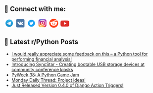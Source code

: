 ## 🔎 Connect with me:
[<img src="https://github.com/bullbesh/bullbesh/blob/main/images/Telegram.png" width="32" height="32" />](https://t.me/bullbesh)
[<img src="https://github.com/bullbesh/bullbesh/blob/main/images/VK.png" width="32" height="32" />](https://vk.com/bullbesh)
[<img src="https://github.com/bullbesh/bullbesh/blob/main/images/Twitter.png" width="32" height="32" />](https://twitter.com/bullbesh1)
[<img src="https://github.com/bullbesh/bullbesh/blob/main/images/Instagram.png" width="32" height="32" />](https://www.instagram.com/bullbesh)
[<img src="https://github.com/bullbesh/bullbesh/blob/main/images/Reddit.png" width="32" height="32" />](https://www.reddit.com/user/bullbesh)
[<img src="https://github.com/bullbesh/bullbesh/blob/main/images/YouTube.png" width="32" height="32" />](https://www.youtube.com/channel/UCtfjRs6uzgq5mfm8S06WTcg)

## 📕 Latest r/Python Posts
<!-- BLOG-POST-LIST:START -->
- [I would really appreciate some feedback on this – a Python tool for performing financial analysis!](https://www.reddit.com/r/Python/comments/1fcn9v9/i_would_really_appreciate_some_feedback_on_this_a/)
- [Introducing SyncStar - Creating bootable USB storage devices at community conference kiosks](https://www.reddit.com/r/Python/comments/1fck0m2/introducing_syncstar_creating_bootable_usb/)
- [PyWeek 38: A Python Game Jam](https://www.reddit.com/r/Python/comments/1fccov9/pyweek_38_a_python_game_jam/)
- [Monday Daily Thread: Project ideas!](https://www.reddit.com/r/Python/comments/1fcc2z6/monday_daily_thread_project_ideas/)
- [Just Released Version 0.4.0 of Django Action Triggers!](https://www.reddit.com/r/Python/comments/1fc2t9a/just_released_version_040_of_django_action/)
<!-- BLOG-POST-LIST:END -->
